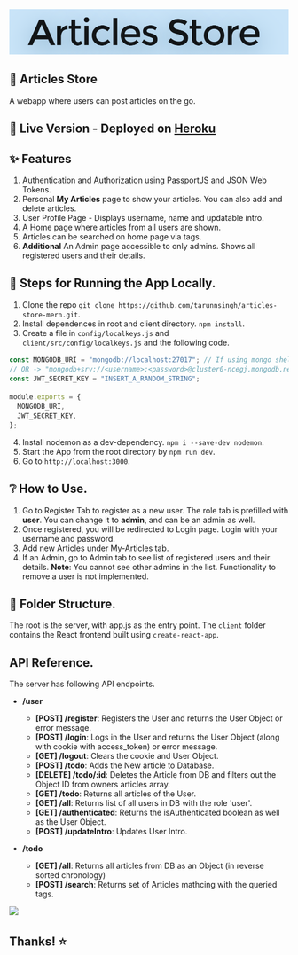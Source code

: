 <img src="./banner.png">

## :newspaper: Articles Store

A webapp where users can post articles on the go.

## :rocket: Live Version - Deployed on [Heroku](https://articles-daily.herokuapp.com/)

## :sparkles: Features

1. Authentication and Authorization using PassportJS and JSON Web Tokens.
2. Personal **My Articles** page to show your articles. You can also add and delete articles.
3. User Profile Page - Displays username, name and updatable intro.
4. A Home page where articles from all users are shown.
5. Articles can be searched on home page via tags.
6. **Additional** An Admin page accessible to only admins. Shows all registered users and their details.

## :footprints: Steps for Running the App Locally.

1. Clone the repo `git clone https://github.com/tarunnsingh/articles-store-mern.git`.
2. Install dependences in root and client directory. `npm install`.
3. Create a file in `config/localkeys.js` and `client/src/config/localkeys.js` and the following code.

```javascript
const MONGODB_URI = "mongodb://localhost:27017"; // If using mongo shell locally. (This creates a DB named test)
// OR -> "mongodb+srv://<username>:<password>@cluster0-ncegj.mongodb.net/<dbname>?retryWrites=true&w=majority"
const JWT_SECRET_KEY = "INSERT_A_RANDOM_STRING";

module.exports = {
  MONGODB_URI,
  JWT_SECRET_KEY,
};
```

4. Install nodemon as a dev-dependency. `npm i --save-dev nodemon`.
5. Start the App from the root directory by `npm run dev`.
6. Go to `http://localhost:3000`.

## :grey_question: How to Use.

1. Go to Register Tab to register as a new user. The role tab is prefilled with **user**. You can change it to **admin**, and can be an admin as well.
2. Once registered, you will be redirected to Login page. Login with your username and password.
3. Add new Articles under My-Articles tab.
4. If an Admin, go to Admin tab to see list of registered users and their details. **Note**: You cannot see other admins in the list. Functionality to remove a user is not implemented.

## :file_folder: Folder Structure.

The root is the server, with app.js as the entry point. The `client` folder contains the React frontend built using `create-react-app`.

## API Reference.

The server has following API endpoints.

- **/user**

  - **\[POST\] /register**: Registers the User and returns the User Object or error message.
  - **\[POST\] /login**: Logs in the User and returns the User Object (along with cookie with access_token) or error message.
  - **\[GET\] /logout**: Clears the cookie and User Object.
  - **\[POST\] /todo**: Adds the New article to Database.
  - **\[DELETE\] /todo/:id**: Deletes the Article from DB and filters out the Object ID from owners articles array.
  - **\[GET\] /todo**: Returns all articles of the User.
  - **\[GET\] /all**: Returns list of all users in DB with the role 'user'.
  - **\[GET\] /authenticated**: Returns the isAuthenticated boolean as well as the User Object.
  - **\[POST\] /updateIntro**: Updates User Intro.

- **/todo**
  - **\[GET\] /all**: Returns all articles from DB as an Object (in reverse sorted chronology)
  - **\[POST\] /search**: Returns set of Articles mathcing with the queried tags.

<img src="https://hackernoon.com/drafts/ar1wv331n.png" />

## Thanks! :star:
